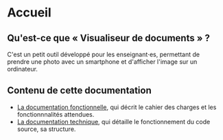 # Accueil
## Qu'est-ce que « Visualiseur de documents » ?
C'est un petit outil développé pour les enseignant⋅es, permettant de prendre une photo avec un smartphone et d'afficher l'image sur un ordinateur.

## Contenu de cette documentation
- [La documentation fonctionnelle](fonctionnalites.md), qui décrit le cahier des charges et les fonctionnnalités attendues.
- [La documentation technique](technique/arborescence/md), qui détaille le fonctionnement du code source, sa structure.
<!--For full documentation visit [mkdocs.org](https://www.mkdocs.org).

## Commands

* `mkdocs new [dir-name]` - Create a new project.
* `mkdocs serve` - Start the live-reloading docs server.
* `mkdocs build` - Build the documentation site.
* `mkdocs -h` - Print help message and exit.

## Project layout

    mkdocs.yml    # The configuration file.
    docs/
        index.md  # The documentation homepage.
        ...       # Other markdown pages, images and other files.-->
